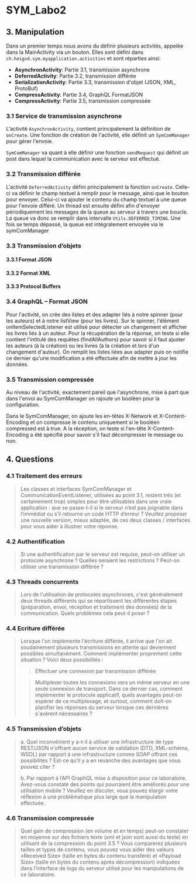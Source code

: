 # SYM_Labo2



## 3. Manipulation

Dans un premier temps nous avons du définir plusieurs activités, appelée dans la MainActivity via un bouton. Elles sont défini dans ``ch.heigvd.sym.myapplication.activities`` et sont réparties ainsi:

- **AsynchronActivity**: Partie 3.1, transmission asynchrone
- **DeferredActivity**: Partie 3.2, transmission différée
- **SerializationActivity**: Partie 3.3, transmission d'objet (JSON, XML, ProtoBuf)
- **CompressActivity**: Partie 3.4, GraphQL FormatJSON
- **CompressActivity**: Partie 3.5, transmission compressée

### 3.1 Service de transmission asynchrone

L'activité ``AsynchronActivity``, contient principalement la définition de ``onCreate``. Une fonction de création de l'activité, elle définit un ``SymComManager`` pour gérer l'envoie.

``SymComManager`` va quant à elle définir une fonction ``sendRequest`` qui définit un post dans lequel la communication avec le serveur est effectué.

### 3.2 Transmission différée

L'activité ``DeferredActivity`` défini principalement la fonction ``onCreate``. Celle-ci va définir le champ textuel à remplir pour le message, ainsi que le bouton pour envoyer. Celui-ci va ajouter le contenu du champ textuel à une queue pour l'envoie différé. Un thread est ensuite défini afin d'envoyer périodiquement les messages de la queue au serveur à travers une boucle. La queue va donc se remplir dans intervalle ``Utils.DEFERRED_TIMING``. Une fois se temps dépassé, la queue est intégralement envoyée via le symComManager

### 3.3 Transmission d’objets

#### 3.3.1 Format JSON
#### 3.3.2 Format XML
#### 3.3.3 Protocol Buffers

### 3.4 GraphQL – Format JSON

Pour l'activité, on crée des listes et des adapter liés à notre spinner (pour les auteurs) et à notre listView (pour les livres). Sur le spinner, l'élément onItemSelectedListener est utilisé pour détecter un changement et afficher les livres liés à un auteur. Pour la récupération de la réponse, on teste si elle contient l'intitulé des requêtes (findAllAuthors) pour savoir si il faut ajuster les auteurs (à la création) ou les livres (à la création et lors d'un changement d'auteur). On remplit les listes liées aux adapter puis on notifie ce dernier qu'une modification a été effectuée afin de mettre à jour les données.

### 3.5 Transmission compressée

Au niveau de l'activité, exactement pareil que l'asynchrone, mise à part que dans l'envoi au SymComManager on rajoute un booléen pour la configuration.

Dans le SymComManager, on ajoute les en-têtes X-Network et X-Content-Encoding et on compresse le contenu uniquement si le booléen compressed est à true. A la réception, on teste si l'en-tête X-Content-Encoding a été spécifié pour savoir s'il faut décompresser le message ou non.

## 4. Questions

### 4.1 Traitement des erreurs
> Les classes et interfaces SymComManager et CommunicationEventListener, utilisées au point 3.1,
restent très (et certainement trop) simples pour être utilisables dans une vraie application : que se
passe-t-il si le serveur n’est pas joignable dans l’immédiat ou s’il retourne un code HTTP d’erreur ?
Veuillez proposer une nouvelle version, mieux adaptée, de ces deux classes / interfaces pour vous aider
à illustrer votre réponse.

### 4.2 Authentification

> Si une authentification par le serveur est requise, peut-on utiliser un protocole asynchrone ? Quelles seraient les restrictions ? Peut-on utiliser une transmission différée ?

### 4.3 Threads concurrents

> Lors de l'utilisation de protocoles asynchrones, c'est généralement deux threads différents qui se
répartissent les différentes étapes (préparation, envoi, réception et traitement des données) de la
communication. Quels problèmes cela peut-il poser ?



### 4.4 Ecriture différée

> Lorsque l'on implémente l'écriture différée, il arrive que l'on ait soudainement plusieurs transmissions en attente qui deviennent possibles simultanément. Comment implémenter proprement cette situation ? Voici deux possibilités :
>
> > Effectuer une connexion par transmission différée 
> 
> > Multiplexer toutes les connexions vers un même serveur en une seule connexion de transport. Dans ce dernier cas, comment implémenter le protocole applicatif, quels avantages peut-on espérer de ce multiplexage, et surtout, comment doit-on planifier les réponses du serveur lorsque ces dernières s'avèrent nécessaires ?

### 4.5 Transmission d’objets

> a. Quel inconvénient y a-t-il à utiliser une infrastructure de type REST/JSON n'offrant aucun service de validation (DTD, XML-schéma, WSDL) par rapport à une infrastructure comme SOAP offrant ces possibilités ? Est-ce qu’il y a en revanche des avantages que vous pouvez citer ?
>
> b. Par rapport à l’API GraphQL mise à disposition pour ce laboratoire. Avez-vous constaté des points qui pourraient être améliorés pour une utilisation mobile ? Veuillez en discuter, vous pouvez élargir votre réflexion à une problématique plus large que la manipulation effectuée.

### 4.6 Transmission compressée

> Quel gain de compression (en volume et en temps) peut-on constater en moyenne sur des fichiers texte (xml et json sont aussi du texte) en utilisant de la compression du point 3.5 ? Vous comparerez plusieurs tailles et types de contenu, vous pouvez vous aider des valeurs «Received Size» (taille en bytes du contenu transféré) et «Payload Size» (taille en bytes du contenu après décompression) indiquées dans l’interface de logs du serveur utilisé pour les manipulations de ce laboratoire.
